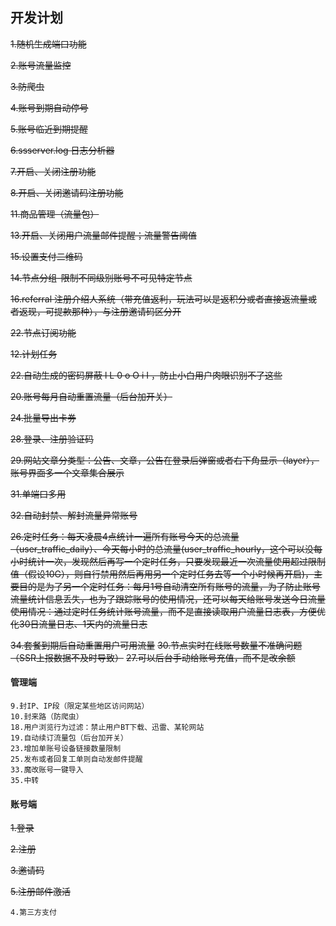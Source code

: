 ## 开发计划
~~1.随机生成端口功能~~

~~2.账号流量监控~~

~~3.防爬虫~~

~~4.账号到期自动停号~~

~~5.账号临近到期提醒~~

~~6.ssserver.log 日志分析器~~

~~7.开启、关闭注册功能~~

~~8.开启、关闭邀请码注册功能~~

~~11.商品管理（流量包）~~

~~13.开启、关闭用户流量邮件提醒；流量警告阈值~~

~~15.设置支付二维码~~

~~14.节点分组-限制不同级别账号不可见特定节点~~

~~16.referral 注册介绍人系统（带充值返利，玩法可以是返积分或者直接返流量或者返现，可提款那种），与注册邀请码区分开~~

~~22.节点订阅功能~~

~~12.计划任务~~

~~22.自动生成的密码屏蔽 l L  0 o O i I ，防止小白用户肉眼识别不了这些~~

~~20.账号每月自动重置流量（后台加开关）~~

~~24.批量导出卡券~~

~~28.登录、注册验证码~~

~~29.网站文章分类型：公告、文章，公告在登录后弹窗或者右下角显示（layer），账号界面多一个文章集合展示~~

~~31.单端口多用~~

~~32.自动封禁、解封流量异常账号~~

~~26.定时任务：每天凌晨4点统计一遍所有账号今天的总流量（user_traffic_daily）、今天每小时的总流量(user_traffic_hourly，这个可以没每小时统计一次，发现然后再写一个定时任务，只要发现最近一次流量使用超过限制值（假设10G），则自行禁用然后再用另一个定时任务去等一个小时候再开启)，主要目的是为了另一个定时任务：每月1号自动清空所有账号的流量，为了防止账号流量统计信息丢失，也为了跟踪账号的使用情况，还可以每天给账号发送今日流量使用情况：通过定时任务统计账号流量，而不是直接读取用户流量日志表，方便优化30日流量日志、1天内的流量日志~~

~~34.套餐到期后自动重置用户可用流量~~
~~30.节点实时在线账号数量不准确问题（SSR上报数据不及时导致）~~
~~27.可以后台手动给账号充值，而不是改余额~~

#### 管理端
````
9.封IP、IP段（限定某些地区访问网站）
10.封来路（防爬虫）
18.用户浏览行为过滤：禁止用户BT下载、迅雷、某轮网站
19.自动续订流量包（后台加开关）
23.增加单账号设备链接数量限制
25.发布或者回复工单则自动发邮件提醒
33.魔改账号一键导入
35.中转

````



#### 账号端
~~1.登录~~

~~2.注册~~

~~3.邀请码~~

~~5.注册邮件激活~~


```
4.第三方支付


```